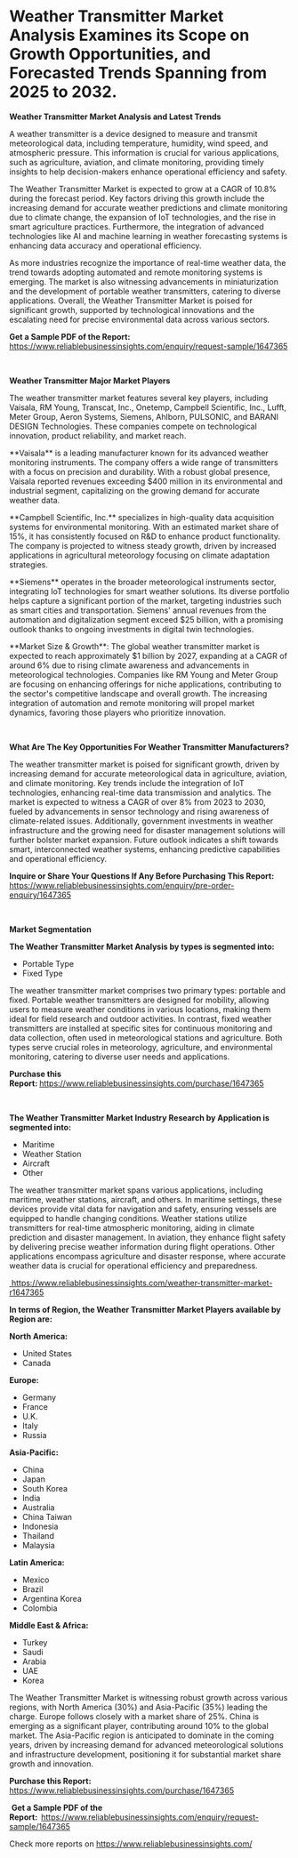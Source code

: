 <p><h1>Weather Transmitter Market Analysis Examines its Scope on Growth Opportunities, and Forecasted Trends Spanning from 2025 to 2032.</h1></p><p><strong>Weather Transmitter Market Analysis and Latest Trends</strong></p>
<p><p>A weather transmitter is a device designed to measure and transmit meteorological data, including temperature, humidity, wind speed, and atmospheric pressure. This information is crucial for various applications, such as agriculture, aviation, and climate monitoring, providing timely insights to help decision-makers enhance operational efficiency and safety.</p><p>The Weather Transmitter Market is expected to grow at a CAGR of 10.8% during the forecast period. Key factors driving this growth include the increasing demand for accurate weather predictions and climate monitoring due to climate change, the expansion of IoT technologies, and the rise in smart agriculture practices. Furthermore, the integration of advanced technologies like AI and machine learning in weather forecasting systems is enhancing data accuracy and operational efficiency.</p><p>As more industries recognize the importance of real-time weather data, the trend towards adopting automated and remote monitoring systems is emerging. The market is also witnessing advancements in miniaturization and the development of portable weather transmitters, catering to diverse applications. Overall, the Weather Transmitter Market is poised for significant growth, supported by technological innovations and the escalating need for precise environmental data across various sectors.</p></p>
<p><strong>Get a Sample PDF of the Report:&nbsp;</strong> <a href="https://www.reliablebusinessinsights.com/enquiry/request-sample/1647365?utm_campaign=3347&utm_medium=2&utm_source=Github&utm_content=ia&utm_term=10042025&utm_id=weather-transmitter">https://www.reliablebusinessinsights.com/enquiry/request-sample/1647365</a></p>
<p>&nbsp;</p>
<p><strong>Weather Transmitter Major Market Players</strong></p>
<p><p>The weather transmitter market features several key players, including Vaisala, RM Young, Transcat, Inc., Onetemp, Campbell Scientific, Inc., Lufft, Meter Group, Aeron Systems, Siemens, Ahlborn, PULSONIC, and BARANI DESIGN Technologies. These companies compete on technological innovation, product reliability, and market reach.</p><p>**Vaisala** is a leading manufacturer known for its advanced weather monitoring instruments. The company offers a wide range of transmitters with a focus on precision and durability. With a robust global presence, Vaisala reported revenues exceeding $400 million in its environmental and industrial segment, capitalizing on the growing demand for accurate weather data.</p><p>**Campbell Scientific, Inc.** specializes in high-quality data acquisition systems for environmental monitoring. With an estimated market share of 15%, it has consistently focused on R&D to enhance product functionality. The company is projected to witness steady growth, driven by increased applications in agricultural meteorology focusing on climate adaptation strategies.</p><p>**Siemens** operates in the broader meteorological instruments sector, integrating IoT technologies for smart weather solutions. Its diverse portfolio helps capture a significant portion of the market, targeting industries such as smart cities and transportation. Siemens' annual revenues from the automation and digitalization segment exceed $25 billion, with a promising outlook thanks to ongoing investments in digital twin technologies.</p><p>**Market Size & Growth**: The global weather transmitter market is expected to reach approximately $1 billion by 2027, expanding at a CAGR of around 6% due to rising climate awareness and advancements in meteorological technologies. Companies like RM Young and Meter Group are focusing on enhancing offerings for niche applications, contributing to the sector's competitive landscape and overall growth. The increasing integration of automation and remote monitoring will propel market dynamics, favoring those players who prioritize innovation.</p></p>
<p>&nbsp;</p>
<p><strong>What Are The Key Opportunities For Weather Transmitter Manufacturers?</strong></p>
<p><p>The weather transmitter market is poised for significant growth, driven by increasing demand for accurate meteorological data in agriculture, aviation, and climate monitoring. Key trends include the integration of IoT technologies, enhancing real-time data transmission and analytics. The market is expected to witness a CAGR of over 8% from 2023 to 2030, fueled by advancements in sensor technology and rising awareness of climate-related issues. Additionally, government investments in weather infrastructure and the growing need for disaster management solutions will further bolster market expansion. Future outlook indicates a shift towards smart, interconnected weather systems, enhancing predictive capabilities and operational efficiency.</p></p>
<p><strong>Inquire or Share Your Questions If Any Before Purchasing This Report:</strong> <a href="https://www.reliablebusinessinsights.com/enquiry/pre-order-enquiry/1647365?utm_campaign=3347&utm_medium=2&utm_source=Github&utm_content=ia&utm_term=10042025&utm_id=weather-transmitter">https://www.reliablebusinessinsights.com/enquiry/pre-order-enquiry/1647365</a></p>
<p>&nbsp;</p>
<p><strong>Market Segmentation</strong></p>
<p><strong>The Weather Transmitter Market Analysis by types is segmented into:</strong></p>
<p><ul><li>Portable Type</li><li>Fixed Type</li></ul></p>
<p><p>The weather transmitter market comprises two primary types: portable and fixed. Portable weather transmitters are designed for mobility, allowing users to measure weather conditions in various locations, making them ideal for field research and outdoor activities. In contrast, fixed weather transmitters are installed at specific sites for continuous monitoring and data collection, often used in meteorological stations and agriculture. Both types serve crucial roles in meteorology, agriculture, and environmental monitoring, catering to diverse user needs and applications.</p></p>
<p><strong>Purchase this Report:&nbsp;</strong><a href="https://www.reliablebusinessinsights.com/purchase/1647365?utm_campaign=3347&utm_medium=2&utm_source=Github&utm_content=ia&utm_term=10042025&utm_id=weather-transmitter">https://www.reliablebusinessinsights.com/purchase/1647365</a></p>
<p>&nbsp;</p>
<p><strong>The Weather Transmitter Market Industry Research by Application is segmented into:</strong></p>
<p><ul><li>Maritime</li><li>Weather Station</li><li>Aircraft</li><li>Other</li></ul></p>
<p><p>The weather transmitter market spans various applications, including maritime, weather stations, aircraft, and others. In maritime settings, these devices provide vital data for navigation and safety, ensuring vessels are equipped to handle changing conditions. Weather stations utilize transmitters for real-time atmospheric monitoring, aiding in climate prediction and disaster management. In aviation, they enhance flight safety by delivering precise weather information during flight operations. Other applications encompass agriculture and disaster response, where accurate weather data is crucial for operational efficiency and preparedness.</p></p>
<p><a href="https://www.reliablebusinessinsights.com/weather-transmitter-market-r1647365?utm_campaign=3347&utm_medium=2&utm_source=Github&utm_content=ia&utm_term=10042025&utm_id=weather-transmitter">&nbsp;https://www.reliablebusinessinsights.com/weather-transmitter-market-r1647365</a></p>
<p><strong>In terms of Region, the Weather Transmitter Market Players available by Region are:</strong></p>
<p>
    <p> <strong> North America: </strong>
        <ul>
            <li>United States</li>
            <li>Canada</li>
        </ul>
        </p> 
    <p> <strong> Europe: </strong>
        <ul>
            <li>Germany</li>
            <li>France</li>
            <li>U.K.</li>
            <li>Italy</li>
            <li>Russia</li>
        </ul>
        </p> 
    <p> <strong> Asia-Pacific: </strong>
        <ul>
            <li>China</li>
            <li>Japan</li>
            <li>South Korea</li>
            <li>India</li>
            <li>Australia</li>
            <li>China Taiwan</li>
            <li>Indonesia</li>
            <li>Thailand</li>
            <li>Malaysia</li>
        </ul>
        </p> 
    <p> <strong> Latin America: </strong>
        <ul>
            <li>Mexico</li>
            <li>Brazil</li>
            <li>Argentina Korea</li>
            <li>Colombia</li>
        </ul>
        </p> 
    <p> <strong> Middle East & Africa: </strong>
        <ul>
            <li>Turkey</li>
            <li>Saudi</li>
            <li>Arabia</li>
            <li>UAE</li>
            <li>Korea</li>
        </ul>
    </p>
    </p>
<p><p>The Weather Transmitter Market is witnessing robust growth across various regions, with North America (30%) and Asia-Pacific (35%) leading the charge. Europe follows closely with a market share of 25%. China is emerging as a significant player, contributing around 10% to the global market. The Asia-Pacific region is anticipated to dominate in the coming years, driven by increasing demand for advanced meteorological solutions and infrastructure development, positioning it for substantial market share growth and innovation.</p></p>
<p><strong>Purchase this Report: </strong><a href="https://www.reliablebusinessinsights.com/purchase/1647365?utm_campaign=3347&utm_medium=2&utm_source=Github&utm_content=ia&utm_term=10042025&utm_id=weather-transmitter">https://www.reliablebusinessinsights.com/purchase/1647365</a></p>
<p>&nbsp;<strong>Get a Sample PDF of the Report:&nbsp;&nbsp;</strong><a href="https://www.reliablebusinessinsights.com/enquiry/request-sample/1647365?utm_campaign=3347&utm_medium=2&utm_source=Github&utm_content=ia&utm_term=10042025&utm_id=weather-transmitter">https://www.reliablebusinessinsights.com/enquiry/request-sample/1647365</a></p>
<p><strong></strong></p>
<p>Check more reports on <a href="https://www.reliablebusinessinsights.com/?utm_campaign=3347&utm_medium=2&utm_source=Github&utm_content=ia&utm_term=10042025&utm_id=weather-transmitter">https://www.reliablebusinessinsights.com/</a></p>